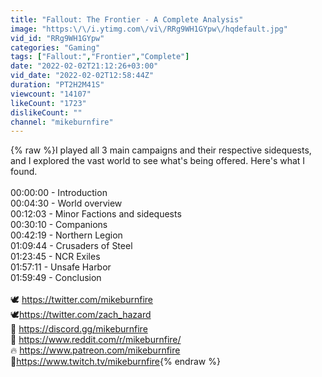 ```yaml
---
title: "Fallout: The Frontier - A Complete Analysis"
image: "https:\/\/i.ytimg.com\/vi\/RRg9WH1GYpw\/hqdefault.jpg"
vid_id: "RRg9WH1GYpw"
categories: "Gaming"
tags: ["Fallout:","Frontier","Complete"]
date: "2022-02-02T21:12:26+03:00"
vid_date: "2022-02-02T12:58:44Z"
duration: "PT2H2M41S"
viewcount: "14107"
likeCount: "1723"
dislikeCount: ""
channel: "mikeburnfire"
---
```

{% raw %}I played all 3 main campaigns and their respective sidequests, and I explored the vast world to see what's being offered. Here's what I found.<br /><br />00:00:00 - Introduction<br />00:04:30 - World overview<br />00:12:03 - Minor Factions and sidequests<br />00:30:10 - Companions<br />00:42:19 - Northern Legion<br />01:09:44 - Crusaders of Steel<br />01:23:45 - NCR Exiles<br />01:57:11 - Unsafe Harbor<br />01:59:49 - Conclusion<br /><br />🕊️ <a rel="nofollow" target="blank" href="https://twitter.com/mikeburnfire">https://twitter.com/mikeburnfire</a><br />🕊️<a rel="nofollow" target="blank" href="https://twitter.com/zach_hazard">https://twitter.com/zach_hazard</a><br />🥽 <a rel="nofollow" target="blank" href="https://discord.gg/mikeburnfire">https://discord.gg/mikeburnfire</a><br />🧞 <a rel="nofollow" target="blank" href="https://www.reddit.com/r/mikeburnfire/">https://www.reddit.com/r/mikeburnfire/</a><br />🔥 <a rel="nofollow" target="blank" href="https://www.patreon.com/mikeburnfire">https://www.patreon.com/mikeburnfire</a><br />👾<a rel="nofollow" target="blank" href="https://www.twitch.tv/mikeburnfire">https://www.twitch.tv/mikeburnfire</a>{% endraw %}
